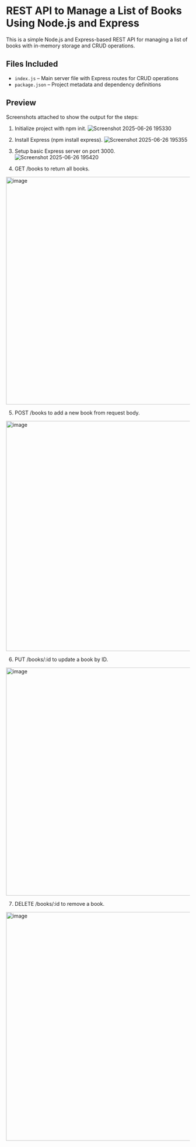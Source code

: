# REST API to Manage a List of Books Using Node.js and Express

This is a simple Node.js and Express-based REST API for managing a list of books with in-memory storage and CRUD operations.

## Files Included

- `index.js` – Main server file with Express routes for CRUD operations 
- `package.json` – Project metadata and dependency definitions

## Preview

Screenshots attached to show the output for the steps:

1. Initialize project with npm init.
![Screenshot 2025-06-26 195330](https://github.com/user-attachments/assets/8255ce25-3f38-4df8-9b56-aa5d71fbad68)

2. Install Express (npm install express).
![Screenshot 2025-06-26 195355](https://github.com/user-attachments/assets/4bb1c0e8-f33f-49d3-a664-dee89368fb25)

3. Setup basic Express server on port 3000.
![Screenshot 2025-06-26 195420](https://github.com/user-attachments/assets/35da2ace-b2e6-48b8-bc92-b59da19e8a48)

4. GET /books to return all books.
<img width="622" alt="image" src="https://github.com/user-attachments/assets/aa8c3293-0be2-42a0-8c90-64c6ecfe915d" />

5. POST /books to add a new book from request body.
<img width="629" alt="image" src="https://github.com/user-attachments/assets/bbc209b2-3640-4a94-a1f3-13262ce729d8" />

6. PUT /books/:id to update a book by ID.
<img width="623" alt="image" src="https://github.com/user-attachments/assets/2ba05644-7ac0-48dc-a5bc-0b7a545305c4" />

7. DELETE /books/:id to remove a book.
<img width="625" alt="image" src="https://github.com/user-attachments/assets/9b633e11-106b-47e7-9aa5-6b7b38316078" />
